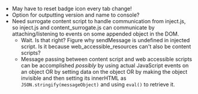 - May have to reset badge icon every tab change!
- Option for outputting version and name to console?
- Need surrogate content script to handle communication from inject.js, so
  inject.js and content_surrogate.js can communicate by attaching/listening to
  events on some appended object in the DOM.
  - Wait. Is that right? Figure why sendMessage is undefined in injected
    script. Is it because web_accessible_resources can't also be content
    scripts?
  - Message passing between content script and web accessible scripts can be
    accomplished _possibly_ by using actual JavaScript events on an object OR
    by setting data on the object OR by making the object invisible and then
    setting its innerHTML as `JSON.stringify(messageObject)` and using `eval()`
    to retrieve it.

